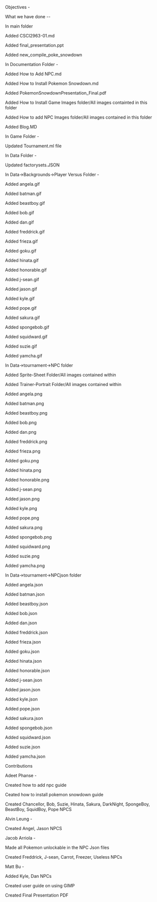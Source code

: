 Objectives -




What we have done --

In main folder

Added CSCI2963-01.md

Added final_presentation.ppt

Added new_compile_poke_snowdown

In Documentation Folder -

Added How to Add NPC.md

Added How to Install Pokemon Snowdown.md

Added PokemonSnowdownPresentation_Final.pdf

Added How to Install Game Images folder/All images containted in this folder

Added How to add NPC Images folder/All images contained in this folder

Added Blog.MD

In Game Folder -
 
Updated Tournament.ml file


In Data Folder -

Updated factorysets.JSON


In Data->Backgrounds->Player Versus Folder -

Added angela.gif

Added batman.gif

Added beastboy.gif

Added bob.gif

Added dan.gif

Added freddrick.gif

Added frieza.gif

Added goku.gif

Added hinata.gif

Added honorable.gif

Added j-sean.gif

Added jason.gif

Added kyle.gif

Added pope.gif

Added sakura.gif

Added spongebob.gif

Added squidward.gif

Added suzie.gif

Added yamcha.gif

In Data->tournament->NPC folder

Added Sprite-Sheet Folder/All images contained within

Added Trainer-Portrait Folder/All images contained within

Added angela.png

Added batman.png

Added beastboy.png

Added bob.png

Added dan.png

Added freddrick.png

Added frieza.png

Added goku.png

Added hinata.png

Added honorable.png

Added j-sean.png

Added jason.png

Added kyle.png

Added pope.png

Added sakura.png

Added spongebob.png

Added squidward.png

Added suzie.png

Added yamcha.png


In Data->tournament->NPCjson folder

Added angela.json

Added batman.json

Added beastboy.json

Added bob.json

Added dan.json

Added freddrick.json

Added frieza.json

Added goku.json

Added hinata.json

Added honorable.json

Added j-sean.json

Added jason.json

Added kyle.json

Added pope.json

Added sakura.json

Added spongebob.json

Added squidward.json

Added suzie.json

Added yamcha.json




Contributions

Adeet Phanse -

Created how to add npc guide

Ceated how to install pokemon snowdown guide

Created Chancellor, Bob, Suzie, Hinata, Sakura, DarkNight, SpongeBoy, BeastBoy, SquidBoy, Pope NPCS

Alvin Leung -

Created Angel, Jason NPCS

Jacob Arriola -

Made all Pokemon unlockable in the NPC Json files

Created Freddrick, J-sean, Carrot, Freezer, Useless NPCs

Matt Bu - 

Added Kyle, Dan NPCs

Created user guide on using GIMP

Created Final Presentation PDF



